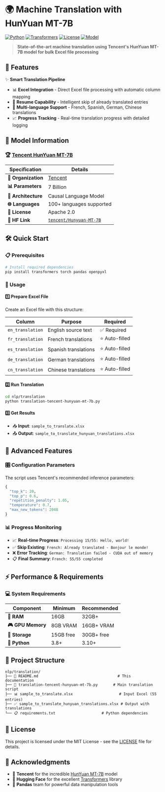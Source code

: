 # 🌍 Machine Translation with HunYuan MT-7B

[![Python](https://img.shields.io/badge/Python-3.8%2B-blue)](https://www.python.org/)
[![Transformers](https://img.shields.io/badge/🤗%20Transformers-4.21%2B-yellow)](https://huggingface.co/transformers/)
[![License](https://img.shields.io/badge/License-MIT-green.svg)](https://opensource.org/licenses/MIT)
[![Model](https://img.shields.io/badge/🤗%20Model-HunYuan%20MT--7B-orange)](https://huggingface.co/tencent/Hunyuan-MT-7B)

> **State-of-the-art machine translation using Tencent's HunYuan MT-7B model for bulk Excel file processing**

## 🚀 Features

✨ **Smart Translation Pipeline**
- 📊 **Excel Integration** - Direct Excel file processing with automatic column mapping
- 🔄 **Resume Capability** - Intelligent skip of already translated entries  
- 🎯 **Multi-language Support** - French, Spanish, German, Chinese translations
- 📈 **Progress Tracking** - Real-time translation progress with detailed logging

## 🤖 Model Information

### 🏆 [Tencent HunYuan MT-7B](https://huggingface.co/tencent/Hunyuan-MT-7B)

| Specification | Details |
|---|---|
| **🏢 Organization** | [Tencent](https://huggingface.co/tencent) |
| **📊 Parameters** | 7 Billion |
| **🎯 Architecture** | Causal Language Model |
| **🌐 Languages** | 100+ languages supported |
| **📝 License** | Apache 2.0 |
| **🔗 HF Link** | [`tencent/Hunyuan-MT-7B`](https://huggingface.co/tencent/Hunyuan-MT-7B) |

## 🛠️ Quick Start

### 📋 Prerequisites

```bash
# Install required dependencies
pip install transformers torch pandas openpyxl
```

### 🚀 Usage

#### 1️⃣ **Prepare Excel File**
Create an Excel file with this structure:

| Column | Purpose | Required |
|---|---|---|
| `en_translation` | English source text | ✅ Required |
| `fr_translation` | French translations | ⭐ Auto-filled |
| `es_translation` | Spanish translations | ⭐ Auto-filled |
| `de_translation` | German translations | ⭐ Auto-filled |
| `cn_translation` | Chinese translations | ⭐ Auto-filled |

#### 2️⃣ **Run Translation**
```bash
cd nlp/translation
python translation-tencent-hunyuan-mt-7b.py
```

#### 3️⃣ **Get Results**
- 📥 **Input**: `sample_to_translate.xlsx`
- 📤 **Output**: `sample_to_translate_hunyuan_translations.xlsx`

## 🔧 Advanced Features

### 🎛️ **Configuration Parameters**
The script uses Tencent's recommended inference parameters:

```python
{
  "top_k": 20,
  "top_p": 0.6,
  "repetition_penalty": 1.05,
  "temperature": 0.7,
  "max_new_tokens": 2048
}
```

### 📊 **Progress Monitoring**
- 📈 **Real-time Progress**: `Processing 15/55: Hello, world!`
- ✅ **Skip Existing**: `French: Already translated - Bonjour le monde!`
- ❌ **Error Tracking**: `German: Translation failed - CUDA out of memory`
- 📋 **Final Summary**: `French: 55/55 completed`

## ⚡ Performance & Requirements

### 💻 **System Requirements**

| Component | Minimum | Recommended |
|---|---|---|
| **🧠 RAM** | 16GB | 32GB+ |
| **🎮 GPU Memory** | 8GB VRAM | 16GB+ VRAM |
| **💾 Storage** | 15GB free | 30GB+ free |
| **🐍 Python** | 3.8+ | 3.10+ |

## 📁 Project Structure

```
nlp/translation/
├── 📖 README.md                                    # This documentation
├── 🐍 translation-tencent-hunyuan-mt-7b.py       # Main translation script
├── 📊 sample_to_translate.xlsx                     # Input Excel (55 entries)
├── ✅ sample_to_translate_hunyuan_translations.xlsx # Output with translations
└── 📋 requirements.txt                     # Python dependencies
```

## 📄 License

This project is licensed under the MIT License - see the [LICENSE](LICENSE) file for details.

## 🙏 Acknowledgments

- 🏢 **Tencent** for the incredible [HunYuan MT-7B](https://huggingface.co/tencent/Hunyuan-MT-7B) model
- 🤗 **Hugging Face** for the excellent [Transformers](https://huggingface.co/transformers/) library
- 🐼 **Pandas** team for powerful data manipulation tools